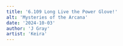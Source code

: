 ```yaml
---
title: '6.109 Long Live the Power Glove!'
alt: 'Mysteries of the Arcana'
date: '2024-10-03'
author: 'J Gray'
artist: 'Keira'
---
```

